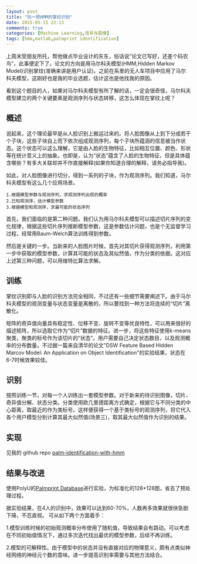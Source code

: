 ```yaml
---
layout: post
title: "玩一把HMM的掌纹识别"
date: 2015-05-15 22:13
comments: true
categories: [Machine Learning,信号与图像]
tags: [hmm,matlab,palmprint identification]
---
```

上周末受朋友所托，帮他做点毕业设计的东东，俗话说“论文已写好，还差个码农鸟”，此事便定下了。论文的方向是用马尔科夫模型(HMM,Hidden Markov Model)识别掌纹(准确来讲是用户认证)。之前在系里的无人车项目中应用了马尔科夫模型，这刚好也是我的毕业选题，估计这也是他找我的原因。

看到这个题目的人，如果对马尔科夫模型有所了解的话，一定会很奇怪，马尔科夫模型建立的两个关键要素是观测序列与状态转移，这怎么体现在掌纹上呢？
<!--more-->

## 概述
说起来，这个理论最早是从人脸识别上搬运过来的。将人脸图像从上到下分成若干个子块，这些子块自上而下依次组成观测序列，每个子块所蕴涵的信息被当作状态。这个状态可以这么理解，它是由人脸的生物特征，比如相互位置、颜色、形状等在统计意义上的抽象。也即是，认为“状态”蕴含了人脸的生物特征，但是具体蕴含哪些？有多大关联却并不作直接解释(如果你知道合理的解释，请务必指导我)。

如此，对人脸图像进行切分，得到一系列的子块，作为观测序列。我们知道，马尔科夫模型有这么几个应用场景。

    1.根据模型参数与观测序列，求观测序列出现的概率
    2.已知观测序，估计模型参数
    3.根据模型和观测序，求最可能的状态序列

首先，我们面临的是第二种问题。我们认为用马尔科夫模型可以描述切片序列的变化规律，根据这些切片序列推断模型参数，这是参数估计问题，也是个无监督学习过程，经常用Baum-Welch算法训练得到参数。

然后是关键的一步。当新来的人脸图片时候，首先对其切片获得观测序列，利用第一步中获取的模型参数，计算其可能的状态及其似然值，作为分类的依据。这对应上述第三种问题，可以用维特比算法求解。

## 训练
掌纹识别即与人脸的识别方法完全相同，不过还有一些细节需要阐述下。由于马尔科夫模型的观测变量与状态变量是离散的，所以要找到一种方法将连续的“切片”离散化。

矩阵的奇异值向量具有稳定性、位移不变、旋转不变等优良特性，可以用来很好的描述矩阵，所以选取它作为“切片”数据的特征。进一步，将这些特征使用k-means聚类，聚类的标号作为该切片的“状态”。用户需要自己决定状态数目，以及观测概率的分布数量。不过据一篇来自清华的论文"DSW Feature Based Hidden Marcov Model: An Application on Object Identification"的实验结果，状态在6-7时候效果较佳。

## 识别
按照训练一节，对每一个人训练出一套模型参数。对于新来的待识别图像，切片、奇异值分解、状态分类。分类使用欧几里德距离方式确定，根据它与不同分类的中心距离，取最近的作为类标号。这样便获得一个基于类标号的观测序列，将它代入各个用户模型分别计算其最大似然值(场景三)，取其最大似然值作为识别的结果。

## 实现
见我的 github repo [palm-identification-with-hmm](https://github.com/tianyaqu/palm-identification-with-hmm)

## 结果与改进
使用PolyU的[Palmprint Database](http://www4.comp.polyu.edu.hk/~biometrics/)进行实验，为标准化的128*128图，省去了预处理过程。

据实验结果，在4人的识别中，效果可以达到60-70%，人数再多效果就很快急剧下降，不忍直视。
可从如下两个方面着手：

1.模型训练时候的初始观测概率分布使用了随机值，导致结果会有跳动。可以考虑在不同初始值情况下，通过多次迭代找出最优的模型参数，后续不再训练。

2.模型的可解释性。由于模型中的状态并没有直接对应的物理意义，颇有点类似神经网络的神经元个数的意味。进一步提高识别率需要与其他方法结合。




